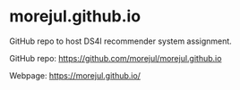 # morejul.github.io
GitHub repo to host DS4I recommender system assignment.

GitHub repo: https://github.com/morejul/morejul.github.io

Webpage: https://morejul.github.io/
